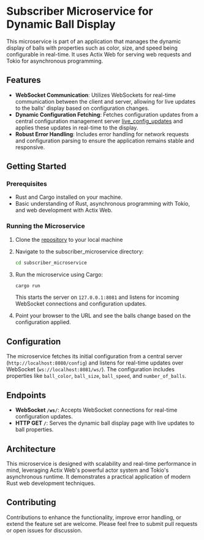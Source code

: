 
# Subscriber Microservice for Dynamic Ball Display

This microservice is part of an application that manages the dynamic display of balls with properties such as color, size, and speed being configurable in real-time. It uses Actix Web for serving web requests and Tokio for asynchronous programming.

## Features

- **WebSocket Communication**: Utilizes WebSockets for real-time communication between the client and server, allowing for live updates to the balls' display based on configuration changes.
- **Dynamic Configuration Fetching**: Fetches configuration updates from a central configuration management server [live_config_updates](https://github.com/richinex/live_config_updates) and applies these updates in real-time to the display.
- **Robust Error Handling**: Includes error handling for network requests and configuration parsing to ensure the application remains stable and responsive.

## Getting Started

### Prerequisites

- Rust and Cargo installed on your machine.
- Basic understanding of Rust, asynchronous programming with Tokio, and web development with Actix Web.

### Running the Microservice

1. Clone the [repository](https://github.com/richinex/subscriber_microservice.git) to your local machine

2. Navigate to the subscriber_microservice directory:
   ```bash
   cd subscriber_microservice
   ```
3. Run the microservice using Cargo:
   ```bash
   cargo run
   ```
   This starts the server on `127.0.0.1:8081` and listens for incoming WebSocket connections and configuration updates.

4. Point your browser to the URL and see the balls change based on the configuration applied.

## Configuration

The microservice fetches its initial configuration from a central server (`http://localhost:8080/config`) and listens for real-time updates over WebSocket (`ws://localhost:8081/ws/`). The configuration includes properties like `ball_color`, `ball_size`, `ball_speed`, and `number_of_balls`.

## Endpoints

- **WebSocket `/ws/`**: Accepts WebSocket connections for real-time configuration updates.
- **HTTP GET `/`**: Serves the dynamic ball display page with live updates to ball properties.

## Architecture

This microservice is designed with scalability and real-time performance in mind, leveraging Actix Web's powerful actor system and Tokio's asynchronous runtime. It demonstrates a practical application of modern Rust web development techniques.

## Contributing

Contributions to enhance the functionality, improve error handling, or extend the feature set are welcome. Please feel free to submit pull requests or open issues for discussion.


